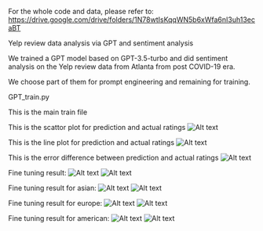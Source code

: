 For the whole code and data, please refer to:
https://drive.google.com/drive/folders/1N78wtIsKqqWN5b6xWfa6nI3uh13ecaBT

Yelp review data analysis via GPT and sentiment analysis

We trained a GPT model based on GPT-3.5-turbo and did sentiment analysis
on the Yelp review data from Atlanta from post COVID-19 era.

We choose part of them for prompt engineering and remaining for training.

GPT_train.py

This is the main train file

This is the scattor plot for prediction and actual ratings
![Alt text](scatter_prediction_vs_actual.png)


This is the line plot for prediction and actual ratings
![Alt text](predictions_vs_actuals.png)

This is the error difference between prediction and actual ratings
![Alt text](prediction_error_line_plot.png)


Fine tuning result:
![Alt text](predictions_vs_actuals_finetuning.png)
![Alt text](prediction_error_line_plot_finetuning.png)

Fine tuning result for asian:
![Alt text](predictions_vs_actuals_finetuning-asian.png)
![Alt text](prediction_error_line_plot_finetuning-asian.png)

Fine tuning result for europe:
![Alt text](predictions_vs_actuals_finetuning-europe.png)
![Alt text](prediction_error_line_plot_finetuning-europe.png)

Fine tuning result for american:
![Alt text](predictions_vs_actuals_finetuning-american.png)
![Alt text](prediction_error_line_plot_finetuning-american.png)
